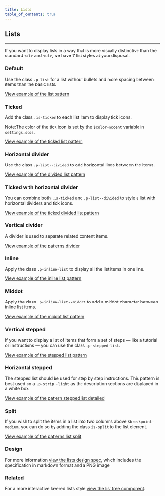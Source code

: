 ```yaml
---
title: Lists
table_of_contents: true
---
```


## Lists

<hr>

If you want to display lists in a way that is more visually distinctive than the
standard `<ol>` and `<ul>`, we have 7 list styles at your disposal.

### Default

Use the class `.p-list` for a list without bullets and more spacing between
items than the basic lists.

<a href="https://canonical-web-and-design.github.io/vanilla-framework/examples/patterns/lists/list/"
    class="js-example">
View example of the list pattern
</a>

### Ticked

Add the class `.is-ticked` to each list item to display tick icons.

<div class="p-notification--information">
  <p class="p-notification__response">
    <span class="p-notification__status">Note:</span>The color of the tick icon is set by the <code>$color-accent</code> variable in <code>settings.scss</code>.
  </p>
</div>

<a href="https://canonical-web-and-design.github.io/vanilla-framework/examples/patterns/lists/lists-ticked/"
    class="js-example">
View example of the ticked list pattern
</a>

### Horizontal divider

Use the class `.p-list--divided` to add horizontal lines between the items.

<a href="https://canonical-web-and-design.github.io/vanilla-framework/examples/patterns/lists/lists-dividers/"
    class="js-example">
View example of the divided list pattern
</a>

### Ticked with horizontal divider

You can combine both `.is-ticked` and `.p-list--divided` to style a
list with horizontal dividers and tick icons.

<a href="https://canonical-web-and-design.github.io/vanilla-framework/examples/patterns/lists/lists-dividers-ticked/"
    class="js-example">
View example of the ticked divided list pattern
</a>

### Vertical divider

A divider is used to separate related content items.

<a href="https://canonical-web-and-design.github.io/vanilla-framework/examples/patterns/divider/"
  class="js-example">
View example of the patterns divider
</a>

### Inline

Apply the class `.p-inline-list` to display all the list items in one line.

<a href="https://canonical-web-and-design.github.io/vanilla-framework/examples/patterns/lists/lists-inline/"
    class="js-example">
View example of the inline list pattern
</a>

### Middot

Apply the class `.p-inline-list--middot` to add a middot character between
inline list items.

<a href="https://canonical-web-and-design.github.io/vanilla-framework/examples/patterns/lists/lists-mid-dot/"
    class="js-example">
View example of the middot list pattern
</a>

### Vertical stepped

If you want to display a list of items that form a set of steps — like a
tutorial or instructions — you can use the class `.p-stepped-list`.

<a href="https://canonical-web-and-design.github.io/vanilla-framework/examples/patterns/lists/lists-stepped/"
    class="js-example">
View example of the stepped list pattern
</a>

### Horizontal stepped

The stepped list should be used for step by step instructions. This pattern is best
used on a `.p-strip--light` as the description sections are displayed in a white
box.

<a href="https://canonical-web-and-design.github.io/vanilla-framework/examples/patterns/lists/lists-stepped-detailed/"
  class="js-example">
View example of the pattern stepped list detailed
</a>

### Split

If you wish to split the items in a list into two columns above `$breakpoint-medium`, you can do so by adding the class `is-split` to the list element.

<a href="https://canonical-web-and-design.github.io/vanilla-framework/examples/patterns/lists/lists-split/"
  class="js-example">
View example of the patterns list split

</a>

### Design

For more information [view the lists design spec](https://github.com/ubuntudesign/vanilla-design/tree/master/Lists), which includes the specification in markdown format and a PNG image.

### Related

For a more interactive layered lists style [view the list tree component](/en/patterns/list-tree).

